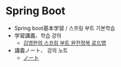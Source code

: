 # Spring Boot
- Spring boot基本学習 / 스프링 부트 기본학습
- 学習講義、학습 강의
  - [김영한의 스프링 부트 완전정복 로드맵](https://www.inflearn.com/course/%EC%8A%A4%ED%94%84%EB%A7%81-%EC%9E%85%EB%AC%B8-%EC%8A%A4%ED%94%84%EB%A7%81%EB%B6%80%ED%8A%B8/dashboard)
- 講義ノート、 강의 노트
  - [ノート](https://future-laser-726.notion.site/Spring-Boot-59027f7ca9db4838b4512a840a88e628)